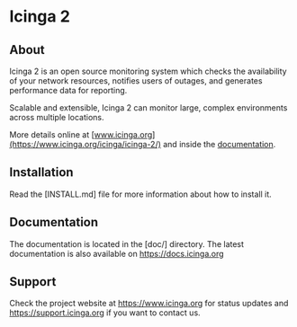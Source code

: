 # Icinga 2

## About

Icinga 2 is an open source monitoring system which checks the availability of your
network resources, notifies users of outages, and generates performance data for reporting.

Scalable and extensible, Icinga 2 can monitor large, complex environments across
multiple locations.

More details online at [www.icinga.org](https://www.icinga.org/icinga/icinga-2/)
and inside the [documentation](doc/1-about.md).

## Installation

Read the [INSTALL.md] file for more information about how to install it.

## Documentation

The documentation is located in the [doc/] directory. The latest documentation
is also available on https://docs.icinga.org

## Support

Check the project website at https://www.icinga.org for status updates and
https://support.icinga.org if you want to contact us.
